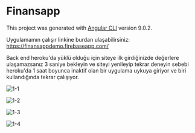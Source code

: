 # Finansapp

This project was generated with [Angular CLI](https://github.com/angular/angular-cli) version 9.0.2.

Uygulamamın çalışır linkine burdan ulaşabilirsiniz: https://finansappdemo.firebaseapp.com/

Back end heroku'da yüklü olduğu için siteye ilk girdiğinizde değerlere ulaşamazsanız 3 saniye bekleyin ve siteyi yenileyip tekrar deneyin sebebi heroku'da 1 saat boyunca inaktif olan bir uygulama uykuya giriyor ve biri kullandığında tekrar çalışıyor.


![1-1](https://user-images.githubusercontent.com/57501195/75360950-93d27180-58c7-11ea-8b03-072f07004212.jpg)

![1-2](https://user-images.githubusercontent.com/57501195/75360959-959c3500-58c7-11ea-8ce3-a5170288da5e.jpg)

![1-3](https://user-images.githubusercontent.com/57501195/75360962-96cd6200-58c7-11ea-9b72-7507e5a8fb98.jpg)

![1-4](https://user-images.githubusercontent.com/57501195/75360972-97fe8f00-58c7-11ea-843f-f9ba6d2c3861.jpg)
